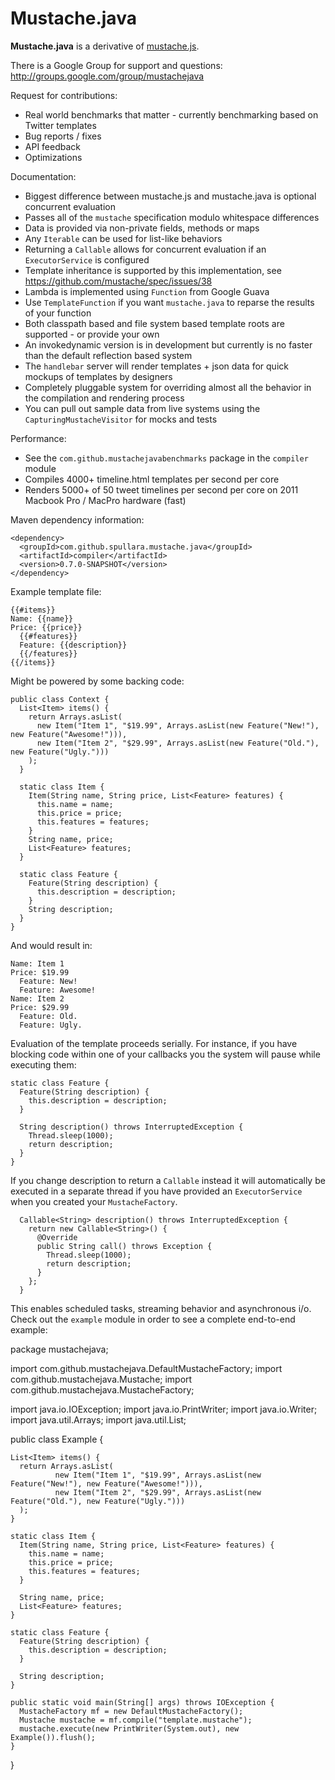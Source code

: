 Mustache.java
=============

**Mustache.java** is a derivative of [mustache.js](http://mustache.github.com/mustache.5.html).

There is a Google Group for support and questions: <http://groups.google.com/group/mustachejava>

Request for contributions:
- Real world benchmarks that matter - currently benchmarking based on Twitter templates
- Bug reports / fixes
- API feedback
- Optimizations

Documentation:

- Biggest difference between mustache.js and mustache.java is optional concurrent evaluation
- Passes all of the `mustache` specification modulo whitespace differences
- Data is provided via non-private fields, methods or maps
- Any `Iterable` can be used for list-like behaviors
- Returning a `Callable` allows for concurrent evaluation if an `ExecutorService` is configured
- Template inheritance is supported by this implementation, see <https://github.com/mustache/spec/issues/38>
- Lambda is implemented using `Function` from Google Guava
- Use `TemplateFunction` if you want `mustache.java` to reparse the results of your function
- Both classpath based and file system based template roots are supported - or provide your own
- An invokedynamic version is in development but currently is no faster than the default reflection based system
- The `handlebar` server will render templates + json data for quick mockups of templates by designers
- Completely pluggable system for overriding almost all the behavior in the compilation and rendering process
- You can pull out sample data from live systems using the `CapturingMustacheVisitor` for mocks and tests

Performance:

- See the `com.github.mustachejavabenchmarks` package in the `compiler` module
- Compiles 4000+ timeline.html templates per second per core
- Renders 5000+ of 50 tweet timelines per second per core on 2011 Macbook Pro / MacPro hardware (fast)

Maven dependency information:

    <dependency>
      <groupId>com.github.spullara.mustache.java</groupId>
      <artifactId>compiler</artifactId>
      <version>0.7.0-SNAPSHOT</version>
    </dependency>

Example template file:

	{{#items}}
	Name: {{name}}
	Price: {{price}}
	  {{#features}}
	  Feature: {{description}}
	  {{/features}}
	{{/items}}

Might be powered by some backing code:

	public class Context {
	  List<Item> items() {
	    return Arrays.asList(
    	  new Item("Item 1", "$19.99", Arrays.asList(new Feature("New!"), new Feature("Awesome!"))),
	      new Item("Item 2", "$29.99", Arrays.asList(new Feature("Old."), new Feature("Ugly.")))
	    );
	  }

	  static class Item {
	    Item(String name, String price, List<Feature> features) {
    	  this.name = name;
	      this.price = price;
    	  this.features = features;
	    }
    	String name, price;
	    List<Feature> features;
	  }

	  static class Feature {
    	Feature(String description) {
	      this.description = description;
	    }
    	String description;
	  }
	}

And would result in:

	Name: Item 1
	Price: $19.99
	  Feature: New!
	  Feature: Awesome!
	Name: Item 2
	Price: $29.99
	  Feature: Old.
	  Feature: Ugly.

Evaluation of the template proceeds serially. For instance, if you have blocking code within one of your callbacks
you the system will pause while executing them:

    static class Feature {
      Feature(String description) {
        this.description = description;
      }

      String description() throws InterruptedException {
        Thread.sleep(1000);
        return description;
      }
    }

If you change description to return a `Callable` instead it will automatically be executed in a separate
thread if you have provided an `ExecutorService` when you created your `MustacheFactory`.

      Callable<String> description() throws InterruptedException {
        return new Callable<String>() {
          @Override
          public String call() throws Exception {
            Thread.sleep(1000);
            return description;
          }
        };
      }

This enables scheduled tasks, streaming behavior and asynchronous i/o. Check out the `example` module in order
to see a complete end-to-end example:

  package mustachejava;

  import com.github.mustachejava.DefaultMustacheFactory;
  import com.github.mustachejava.Mustache;
  import com.github.mustachejava.MustacheFactory;

  import java.io.IOException;
  import java.io.PrintWriter;
  import java.io.Writer;
  import java.util.Arrays;
  import java.util.List;

  public class Example {

    List<Item> items() {
      return Arrays.asList(
              new Item("Item 1", "$19.99", Arrays.asList(new Feature("New!"), new Feature("Awesome!"))),
              new Item("Item 2", "$29.99", Arrays.asList(new Feature("Old."), new Feature("Ugly.")))
      );
    }

    static class Item {
      Item(String name, String price, List<Feature> features) {
        this.name = name;
        this.price = price;
        this.features = features;
      }

      String name, price;
      List<Feature> features;
    }

    static class Feature {
      Feature(String description) {
        this.description = description;
      }

      String description;
    }

    public static void main(String[] args) throws IOException {
      MustacheFactory mf = new DefaultMustacheFactory();
      Mustache mustache = mf.compile("template.mustache");
      mustache.execute(new PrintWriter(System.out), new Example()).flush();
    }
  }

